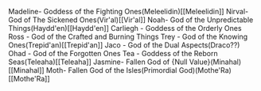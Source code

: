 Madeline- Goddess of the Fighting Ones(Meleelidin)[[Meleelidin]]
Nirval- God of The Sickened Ones(Vir'al)[[Vir'al]]
Noah- God of the Unpredictable Things(Haydd'en)[[Haydd'en]]
Carliegh - Goddess of the Orderly Ones
Ross - God of the Crafted and Burning Things
Trey - God of the Knowing Ones(Trepid'an)[[Trepid'an]]
Jaco - God of the Dual Aspects(Draco??)
Ohad - God of the Forgotten Ones
Tea - Goddess of the Reborn Seas(Teleaha)[[Teleaha]]
Jasmine- Fallen God of {Null Value}(Minahal)[[Minahal]]
Moth- Fallen God of the Isles(Primordial God)(Mothe'Ra)[[Mothe'Ra]]